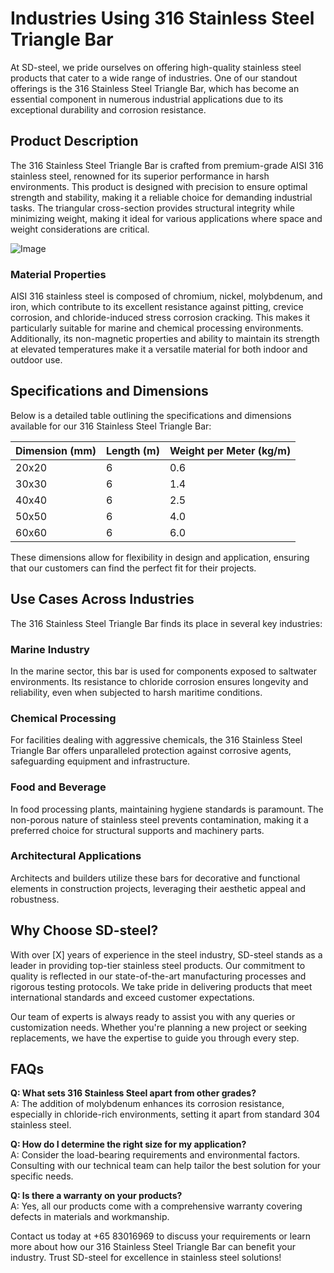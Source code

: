 # Industries Using 316 Stainless Steel Triangle Bar

At SD-steel, we pride ourselves on offering high-quality stainless steel products that cater to a wide range of industries. One of our standout offerings is the 316 Stainless Steel Triangle Bar, which has become an essential component in numerous industrial applications due to its exceptional durability and corrosion resistance.

## Product Description

The 316 Stainless Steel Triangle Bar is crafted from premium-grade AISI 316 stainless steel, renowned for its superior performance in harsh environments. This product is designed with precision to ensure optimal strength and stability, making it a reliable choice for demanding industrial tasks. The triangular cross-section provides structural integrity while minimizing weight, making it ideal for various applications where space and weight considerations are critical.

![Image](https://github.com/user-attachments/assets/2567258e-e124-4816-932d-1809bd27ef0b)

### Material Properties

AISI 316 stainless steel is composed of chromium, nickel, molybdenum, and iron, which contribute to its excellent resistance against pitting, crevice corrosion, and chloride-induced stress corrosion cracking. This makes it particularly suitable for marine and chemical processing environments. Additionally, its non-magnetic properties and ability to maintain its strength at elevated temperatures make it a versatile material for both indoor and outdoor use.

## Specifications and Dimensions

Below is a detailed table outlining the specifications and dimensions available for our 316 Stainless Steel Triangle Bar:

| Dimension (mm) | Length (m) | Weight per Meter (kg/m) |
|-----------------|------------|-------------------------|
| 20x20          | 6          | 0.6                     |
| 30x30          | 6          | 1.4                     |
| 40x40          | 6          | 2.5                     |
| 50x50          | 6          | 4.0                     |
| 60x60          | 6          | 6.0                     |

These dimensions allow for flexibility in design and application, ensuring that our customers can find the perfect fit for their projects.

## Use Cases Across Industries

The 316 Stainless Steel Triangle Bar finds its place in several key industries:

### Marine Industry
In the marine sector, this bar is used for components exposed to saltwater environments. Its resistance to chloride corrosion ensures longevity and reliability, even when subjected to harsh maritime conditions.

### Chemical Processing
For facilities dealing with aggressive chemicals, the 316 Stainless Steel Triangle Bar offers unparalleled protection against corrosive agents, safeguarding equipment and infrastructure.

### Food and Beverage
In food processing plants, maintaining hygiene standards is paramount. The non-porous nature of stainless steel prevents contamination, making it a preferred choice for structural supports and machinery parts.

### Architectural Applications
Architects and builders utilize these bars for decorative and functional elements in construction projects, leveraging their aesthetic appeal and robustness.

## Why Choose SD-steel?

With over [X] years of experience in the steel industry, SD-steel stands as a leader in providing top-tier stainless steel products. Our commitment to quality is reflected in our state-of-the-art manufacturing processes and rigorous testing protocols. We take pride in delivering products that meet international standards and exceed customer expectations.

Our team of experts is always ready to assist you with any queries or customization needs. Whether you're planning a new project or seeking replacements, we have the expertise to guide you through every step.

## FAQs

**Q: What sets 316 Stainless Steel apart from other grades?**  
A: The addition of molybdenum enhances its corrosion resistance, especially in chloride-rich environments, setting it apart from standard 304 stainless steel.

**Q: How do I determine the right size for my application?**  
A: Consider the load-bearing requirements and environmental factors. Consulting with our technical team can help tailor the best solution for your specific needs.

**Q: Is there a warranty on your products?**  
A: Yes, all our products come with a comprehensive warranty covering defects in materials and workmanship.

Contact us today at +65 83016969 to discuss your requirements or learn more about how our 316 Stainless Steel Triangle Bar can benefit your industry. Trust SD-steel for excellence in stainless steel solutions!